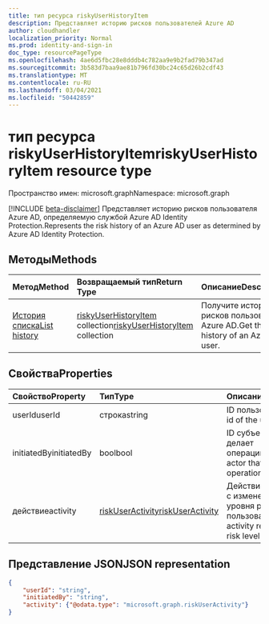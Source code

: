 ```yaml
---
title: тип ресурса riskyUserHistoryItem
description: Представляет историю рисков пользователей Azure AD
author: cloudhandler
localization_priority: Normal
ms.prod: identity-and-sign-in
doc_type: resourcePageType
ms.openlocfilehash: 4ae6d5fbc28e8dddb4c782aa9e9b2fad79b347ad
ms.sourcegitcommit: 3b583d7baa9ae81b796fd30bc24c65d26b2cdf43
ms.translationtype: MT
ms.contentlocale: ru-RU
ms.lasthandoff: 03/04/2021
ms.locfileid: "50442859"
---
```

# <a name="riskyuserhistoryitem-resource-type"></a><span data-ttu-id="bff50-103">тип ресурса riskyUserHistoryItem</span><span class="sxs-lookup"><span data-stu-id="bff50-103">riskyUserHistoryItem resource type</span></span>

<span data-ttu-id="bff50-104">Пространство имен: microsoft.graph</span><span class="sxs-lookup"><span data-stu-id="bff50-104">Namespace: microsoft.graph</span></span>

[!INCLUDE [beta-disclaimer](../../includes/beta-disclaimer.md)]
<span data-ttu-id="bff50-105">Представляет историю рисков пользователя Azure AD, определяемую службой Azure AD Identity Protection.</span><span class="sxs-lookup"><span data-stu-id="bff50-105">Represents the risk history of an Azure AD user as determined by Azure AD Identity Protection.</span></span> 

## <a name="methods"></a><span data-ttu-id="bff50-106">Методы</span><span class="sxs-lookup"><span data-stu-id="bff50-106">Methods</span></span>

| <span data-ttu-id="bff50-107">Метод</span><span class="sxs-lookup"><span data-stu-id="bff50-107">Method</span></span>   | <span data-ttu-id="bff50-108">Возвращаемый тип</span><span class="sxs-lookup"><span data-stu-id="bff50-108">Return Type</span></span>|<span data-ttu-id="bff50-109">Описание</span><span class="sxs-lookup"><span data-stu-id="bff50-109">Description</span></span>|
|:---------------|:--------|:----------|
|[<span data-ttu-id="bff50-110">История списка</span><span class="sxs-lookup"><span data-stu-id="bff50-110">List history</span></span>](../api/riskyuser-list-history.md) | <span data-ttu-id="bff50-111">[riskyUserHistoryItem](riskyuserhistoryitem.md) collection</span><span class="sxs-lookup"><span data-stu-id="bff50-111">[riskyUserHistoryItem](riskyuserhistoryitem.md) collection</span></span>|<span data-ttu-id="bff50-112">Получите историю рисков пользователя Azure AD.</span><span class="sxs-lookup"><span data-stu-id="bff50-112">Get the risk history of an Azure AD user.</span></span>|


## <a name="properties"></a><span data-ttu-id="bff50-113">Свойства</span><span class="sxs-lookup"><span data-stu-id="bff50-113">Properties</span></span>

| <span data-ttu-id="bff50-114">Свойство</span><span class="sxs-lookup"><span data-stu-id="bff50-114">Property</span></span>       | <span data-ttu-id="bff50-115">Тип</span><span class="sxs-lookup"><span data-stu-id="bff50-115">Type</span></span>    | <span data-ttu-id="bff50-116">Описание</span><span class="sxs-lookup"><span data-stu-id="bff50-116">Description</span></span> |
|:---------------|:--------|:------------|
| <span data-ttu-id="bff50-117">userId</span><span class="sxs-lookup"><span data-stu-id="bff50-117">userId</span></span>         | <span data-ttu-id="bff50-118">строка</span><span class="sxs-lookup"><span data-stu-id="bff50-118">string</span></span>  | <span data-ttu-id="bff50-119">ID пользователя.</span><span class="sxs-lookup"><span data-stu-id="bff50-119">The id of the user.</span></span> |
| <span data-ttu-id="bff50-120">initiatedBy</span><span class="sxs-lookup"><span data-stu-id="bff50-120">initiatedBy</span></span>    | <span data-ttu-id="bff50-121">bool</span><span class="sxs-lookup"><span data-stu-id="bff50-121">bool</span></span>    | <span data-ttu-id="bff50-122">ID субъекта, который делает операцию.</span><span class="sxs-lookup"><span data-stu-id="bff50-122">The id of actor that does the operation.</span></span> |
| <span data-ttu-id="bff50-123">действие</span><span class="sxs-lookup"><span data-stu-id="bff50-123">activity</span></span>       | [<span data-ttu-id="bff50-124">riskUserActivity</span><span class="sxs-lookup"><span data-stu-id="bff50-124">riskUserActivity</span></span>](riskuseractivity.md)| <span data-ttu-id="bff50-125">Действие, связанное с изменением уровня риска пользователя.</span><span class="sxs-lookup"><span data-stu-id="bff50-125">The activity related to user risk level change.</span></span> | 

## <a name="json-representation"></a><span data-ttu-id="bff50-126">Представление JSON</span><span class="sxs-lookup"><span data-stu-id="bff50-126">JSON representation</span></span>

<!-- {
  "blockType": "resource",
  "optionalProperties": [ ],
  "@odata.type": "microsoft.graph.riskyUserHistoryItem",
  "baseType": "microsoft.graph.riskyUser"
}-->

```json
{
    "userId": "string",
    "initiatedBy": "string",
    "activity": {"@odata.type": "microsoft.graph.riskUserActivity"}
}
```


<!--
{
  "type": "#page.annotation",
  "description": "riskyUserHistoryItem resource type",
  "keywords": "",
  "section": "documentation",
  "tocPath": "",
  "suppressions": [
   
  ]
}
-->


